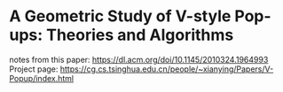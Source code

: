 # A Geometric Study of V-style Pop-ups: Theories and Algorithms
notes from this paper: 
    https://dl.acm.org/doi/10.1145/2010324.1964993
Project page: https://cg.cs.tsinghua.edu.cn/people/~xianying/Papers/V-Popup/index.html
